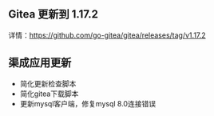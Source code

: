 ## Gitea 更新到 1.17.2

详情：https://github.com/go-gitea/gitea/releases/tag/v1.17.2

## 渠成应用更新

- 简化更新检查脚本
- 简化gitea下载脚本
- 更新mysql客户端，修复mysql 8.0连接错误